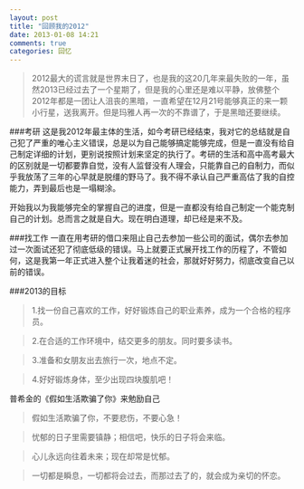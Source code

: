 ```yaml
---
layout: post
title: "回顾我的2012"
date: 2013-01-08 14:21
comments: true
categories: 回忆
---
```

>2012最大的谎言就是世界末日了，也是我的这20几年来最失败的一年，虽然2013已经过去了一个星期了，但是我的心里还是难以平静，放佛整个2012年都是一团让人沮丧的黑暗，一直希望在12月21号能够真正的来一颗小行星，送我离开。但是玛雅人再一次的不靠谱了，于是黑暗还要继续。
<!--more-->
###考研
这是我2012年最主体的生活，如今考研已经结束，我对它的总结就是自己犯了严重的唯心主义错误，总是以为自己能够搞定能够完成，但是一直没有给自己制定详细的计划，更别说按照计划来坚定的执行了。考研的生活和高中高考最大的区别就是一切都要靠自觉，没有人监督没有人理会，只能靠自己的自制力，而似乎我放荡了三年的心早就是脱缰的野马了。我不得不承认自己严重高估了我的自控能力，弄到最后也是一塌糊涂。

开始我以为我能够完全的掌握自己的进度，但是一直都没有给自己制定一个能克制自己的计划。总而言之就是自大。现在明白道理，却已经是来不及。

###找工作
一直在用考研的借口来阻止自己去参加一些公司的面试，偶尔去参加过一次面试还犯了彻底低级的错误。马上就要正式展开找工作的历程了，不管如何，这是我第一年正式进入整个让我着迷的社会，那就好好努力，彻底改变自己以前的错误。

###2013的目标
>1.找一份自己喜欢的工作，好好锻炼自己的职业素养，成为一个合格的程序员。

>2.在合适的工作环境中，结交更多的朋友。同时要多读书。

>3.准备和女朋友出去旅行一次，地点不定。

>4.好好锻炼身体，至少出现四块腹肌吧！

普希金的《假如生活欺骗了你》来勉励自己
>假如生活欺骗了你，不要悲伤，不要心急！

>忧郁的日子里需要镇静；相信吧，快乐的日子将会来临。

>心儿永远向往着未来；现在却常是忧郁。

>一切都是瞬息，一切都将会过去，而那过去了的，就会成为亲切的怀恋。
